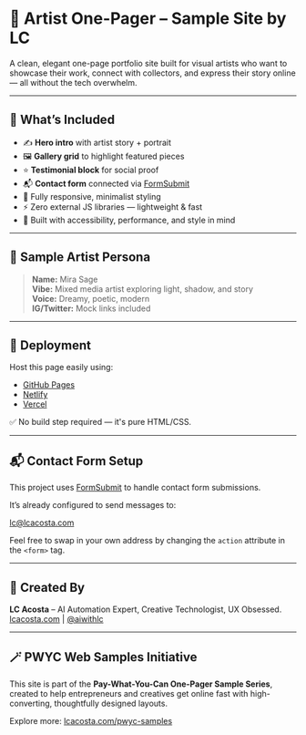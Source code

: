 # 🎨 Artist One-Pager – Sample Site by LC

A clean, elegant one-page portfolio site built for visual artists who want to showcase their work, connect with collectors, and express their story online — all without the tech overwhelm.

---

## 🌟 What’s Included

- ✍️ **Hero intro** with artist story + portrait  
- 🖼️ **Gallery grid** to highlight featured pieces  
- ⭐ **Testimonial block** for social proof  
- 📬 **Contact form** connected via [FormSubmit](https://formsubmit.co)  
- 💅 Fully responsive, minimalist styling  
- ⚡ Zero external JS libraries — lightweight & fast  
- 💖 Built with accessibility, performance, and style in mind  

---

## 📸 Sample Artist Persona

> **Name:** Mira Sage  
> **Vibe:** Mixed media artist exploring light, shadow, and story  
> **Voice:** Dreamy, poetic, modern  
> **IG/Twitter:** Mock links included

---

## 🚀 Deployment

Host this page easily using:
- [GitHub Pages](https://pages.github.com/)
- [Netlify](https://www.netlify.com/)
- [Vercel](https://vercel.com/)

✅ No build step required — it's pure HTML/CSS.

---

## 📬 Contact Form Setup

This project uses [FormSubmit](https://formsubmit.co) to handle contact form submissions.

It’s already configured to send messages to:

lc@lcacosta.com


Feel free to swap in your own address by changing the `action` attribute in the `<form>` tag.

---

## 💼 Created By

**LC Acosta** – AI Automation Expert, Creative Technologist, UX Obsessed.  
[lcacosta.com](https://lcacosta.com) | [@aiwithlc](https://instagram.com/aiwithlc)

---

## 🪄 PWYC Web Samples Initiative

This site is part of the **Pay-What-You-Can One-Pager Sample Series**, created to help entrepreneurs and creatives get online fast with high-converting, thoughtfully designed layouts.

Explore more: [lcacosta.com/pwyc-samples](https://lcacosta.com/pwyc-samples)

